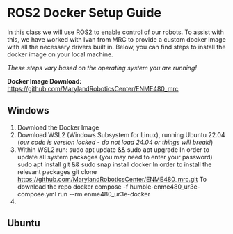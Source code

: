 # ROS2 Docker Setup Guide
In this class we will use ROS2 to enable control of our robots. To assist with this, we have worked with Ivan from MRC to provide a custom docker image with all the necessary drivers built in.
Below, you can find steps to install the docker image on your local machine. 

*These steps vary based on the operating system you are running!*

**Docker Image Download:** https://github.com/MarylandRoboticsCenter/ENME480_mrc

## Windows
1. Download the Docker Image
2. Download WSL2 (Windows Subsystem for Linux), running Ubuntu 22.04 (*our code is version locked - do not load 24.04 or things will break!*)
3. Within WSL2 run:
        sudo apt update && sudo apt upgrade
   In order to update all system packages (you may need to enter your password)
         sudo apt install git && sudo snap install docker
   In order to install the relevant packages
         git clone https://github.com/MarylandRoboticsCenter/ENME480_mrc.git
   To download the repo
         docker compose -f humble-enme480_ur3e-compose.yml run --rm enme480_ur3e-docker
5. 


## Ubuntu
